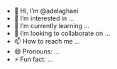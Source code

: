 - 👋 Hi, I’m @adelaghaei
- 👀 I’m interested in ...
- 🌱 I’m currently learning ...
- 💞️ I’m looking to collaborate on ...
- 📫 How to reach me ...
- 😄 Pronouns: ...
- ⚡ Fun fact: ...

<!---
adelaghaei/adelaghaei is a ✨ special ✨ repository because its `README.md` (this file) appears on your GitHub profile.
You can click the Preview link to take a look at your changes.
--->
